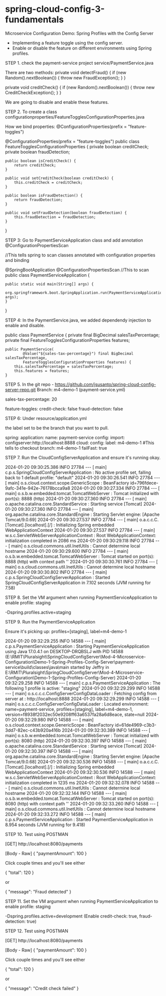 # spring-cloud-config-3-fundamentals
Microservice Configuration
Demo: Spring Profiles with the Config Server
- Implementing a feature toggle using the config server.
- Enable or disable the feature on different environments using Spring profiles.

STEP 1. check the payment-service project 
service/PaymentService.java

There are two methods:
private void detectFraud() {
    if (new Random().nextBoolean()) {
        throw new FraudException();
    }
}

private void creditCheck() {
    if (new Random().nextBoolean()) {
        throw new CreditCheckException();
    }
}

We are going to disable and enable these features.

STEP 2. To create a class configurationproperties/FeatureTogglesConfigurationProperties.java

How we bind properties: @ConfigurationProperties(prefix = "feature-toggles")

@ConfigurationProperties(prefix = "feature-toggles")
public class FeatureTogglesConfigurationProperties {
    private boolean creditCheck;
    private boolean fraudDetection;

    public boolean isCreditCheck() {
        return creditCheck;
    }

    public void setCreditCheck(boolean creditCheck) {
        this.creditCheck = creditCheck;
    }

    public boolean isFraudDetection() {
        return fraudDetection;
    }

    public void setFraudDetection(boolean fraudDetection) {
        this.fraudDetection = fraudDetection;
    }
}

STEP 3: Go to PaymentServiceApplication class and add annotation @ConfigurationPropertiesScan

//This tells spring to scan classes annotated with configuration properties and binding

@SpringBootApplication
@ConfigurationPropertiesScan  //This to scan 
public class PaymentServiceApplication {

	public static void main(String[] args) {
		org.springframework.boot.SpringApplication.run(PaymentServiceApplication.class, args);
	}

}

STEP 4: In the PaymentService.java, we added dependendy injection to enable and disable.

public class PaymentService {
    private final BigDecimal salesTaxPercentage;
    private final FeatureTogglesConfigurationProperties features;

    public PaymentService(
            @Value("${sales-tax-percentage}") final BigDecimal salesTaxPercentage,
            FeatureTogglesConfigurationProperties features) {
        this.salesTaxPercentage = salesTaxPercentage;
        this.features = features;
    }
    
STEP 5. In the git repo - https://github.com/jsusanto/spring-cloud-config-server-repo.git
Branch: m4-demo-1 (payment-service.yml)

sales-tax-percentage: 20

feature-toggles:
  credit-check: false
  fraud-detection: false
  
STEP 6: Under resource/application.yml 

the label set to be the branch that you want to pull.

spring:
    application:
        name: payment-service
    config:
        import: configserver:http://localhost:8888
    cloud:
        config:
            label: m4-demo-1 #This tells to checkout branch: m4-demo-1
            failFast: true

STEP 7. Run the CloudConfigServerApplication and ensure it's running okay.

2024-01-20 09:30:25.386  INFO 27784 --- [           main] c.p.s.SpringCloudConfigServerApplication : No active profile set, falling back to 1 default profile: "default"
2024-01-20 09:30:26.541  INFO 27784 --- [           main] o.s.cloud.context.scope.GenericScope     : BeanFactory id=796fdece-9afc-341e-942e-76178bcca9a8
2024-01-20 09:30:27.334  INFO 27784 --- [           main] o.s.b.w.embedded.tomcat.TomcatWebServer  : Tomcat initialized with port(s): 8888 (http)
2024-01-20 09:30:27.360  INFO 27784 --- [           main] o.apache.catalina.core.StandardService   : Starting service [Tomcat]
2024-01-20 09:30:27.360  INFO 27784 --- [           main] org.apache.catalina.core.StandardEngine  : Starting Servlet engine: [Apache Tomcat/9.0.69]
2024-01-20 09:30:27.537  INFO 27784 --- [           main] o.a.c.c.C.[Tomcat].[localhost].[/]       : Initializing Spring embedded WebApplicationContext
2024-01-20 09:30:27.537  INFO 27784 --- [           main] w.s.c.ServletWebServerApplicationContext : Root WebApplicationContext: initialization completed in 2086 ms
2024-01-20 09:30:29.118  INFO 27784 --- [           main] o.s.cloud.commons.util.InetUtils         : Cannot determine local hostname
2024-01-20 09:30:29.600  INFO 27784 --- [           main] o.s.b.w.embedded.tomcat.TomcatWebServer  : Tomcat started on port(s): 8888 (http) with context path ''
2024-01-20 09:30:30.761  INFO 27784 --- [           main] o.s.cloud.commons.util.InetUtils         : Cannot determine local hostname
2024-01-20 09:30:30.802  INFO 27784 --- [           main] c.p.s.SpringCloudConfigServerApplication : Started SpringCloudConfigServerApplication in 7.102 seconds (JVM running for 7.58)

STEP 8. Set the VM argument when running PaymentServiceApplication to enable profile: staging

-Dspring.profiles.active=staging

STEP 9. Run the PaymentServiceApplication

Ensure it's picking up: profiles=[staging], label=m4-demo-1

2024-01-20 09:32:29.255  INFO 14588 --- [           main] c.p.s.PaymentServiceApplication          : Starting PaymentServiceApplication using Java 17.0.4.1 on DESKTOP-DRQBSLJ with PID 14588 (E:\RMIT\Pluralsight\SpringCloudConfigServer\Mod-4-Microservice-Configuration\Demo-1-Spring-Profiles-Config-Server\payment-service\build\classes\java\main started by Jeffry in E:\RMIT\Pluralsight\SpringCloudConfigServer\Mod-4-Microservice-Configuration\Demo-1-Spring-Profiles-Config-Server)
2024-01-20 09:32:29.258  INFO 14588 --- [           main] c.p.s.PaymentServiceApplication          : The following 1 profile is active: "staging"
2024-01-20 09:32:29.299  INFO 14588 --- [           main] o.s.c.c.c.ConfigServerConfigDataLoader   : Fetching config from server at : http://localhost:8888
2024-01-20 09:32:29.299  INFO 14588 --- [           main] o.s.c.c.c.ConfigServerConfigDataLoader   : Located environment: name=payment-service, profiles=[staging], label=m4-demo-1, version=f8938f2032ec50e9208ff63a6537fa28a6d8eace, state=null
2024-01-20 09:32:29.980  INFO 14588 --- [           main] o.s.cloud.context.scope.GenericScope     : BeanFactory id=61de4969-c3b3-3dd7-82ec-c43b920a416b
2024-01-20 09:32:30.389  INFO 14588 --- [           main] o.s.b.w.embedded.tomcat.TomcatWebServer  : Tomcat initialized with port(s): 8080 (http)
2024-01-20 09:32:30.397  INFO 14588 --- [           main] o.apache.catalina.core.StandardService   : Starting service [Tomcat]
2024-01-20 09:32:30.397  INFO 14588 --- [           main] org.apache.catalina.core.StandardEngine  : Starting Servlet engine: [Apache Tomcat/9.0.68]
2024-01-20 09:32:30.536  INFO 14588 --- [           main] o.a.c.c.C.[Tomcat].[localhost].[/]       : Initializing Spring embedded WebApplicationContext
2024-01-20 09:32:30.536  INFO 14588 --- [           main] w.s.c.ServletWebServerApplicationContext : Root WebApplicationContext: initialization completed in 1235 ms
2024-01-20 09:32:32.078  INFO 14588 --- [           main] o.s.cloud.commons.util.InetUtils         : Cannot determine local hostname
2024-01-20 09:32:32.144  INFO 14588 --- [           main] o.s.b.w.embedded.tomcat.TomcatWebServer  : Tomcat started on port(s): 8080 (http) with context path ''
2024-01-20 09:32:33.260  INFO 14588 --- [           main] o.s.cloud.commons.util.InetUtils         : Cannot determine local hostname
2024-01-20 09:32:33.272  INFO 14588 --- [           main] c.p.s.PaymentServiceApplication          : Started PaymentServiceApplication in 8.954 seconds (JVM running for 9.418)

STEP 10. Test using POSTMAN

[GET] http://localhost:8080/payments

[Body - Raw]
{
    "paymentAmount": 100
}

Click couple times and you'll see either

{
    "total": 120
}

or 

{
    "message": "Fraud detected"
}

STEP 11. Set the VM argument when running PaymentServiceApplication to enable profile: staging

-Dspring.profiles.active=development
(Enable credit-check: true, fraud-detection: true)

STEP 12. Test using POSTMAN

[GET] http://localhost:8080/payments

[Body - Raw]
{
    "paymentAmount": 100
}

Click couple times and you'll see either

{
    "total": 120
}

or 

{
    "message": "Credit check failed"
}